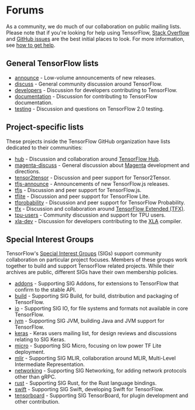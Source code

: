 # Forums

As a community, we do much of our collaboration on public mailing lists. Please
note that if you're looking for help using TensorFlow,
[Stack Overflow](https://stackoverflow.com/questions/tagged/tensorflow) and
[GitHub issues](https://github.com/tensorflow/tensorflow/issues) are the best
initial places to look. For more information, see
[how to get help](/community/#get_help).

## General TensorFlow lists

* [announce](https://groups.google.com/a/tensorflow.org/d/forum/announce) - Low-volume announcements of new releases.
* [discuss](https://groups.google.com/a/tensorflow.org/d/forum/discuss) - General community discussion around TensorFlow.
* [developers](https://groups.google.com/a/tensorflow.org/d/forum/developers) - Discussion for developers contributing to TensorFlow.
* [documentation](https://groups.google.com/a/tensorflow.org/d/forum/docs) - Discussion for contributing to TensorFlow documentation.
* [testing](https://groups.google.com/a/tensorflow.org/d/forum/testing) - Discussion and questions on TensorFlow 2.0 testing.

## Project-specific lists

These projects inside the TensorFlow GitHub organization have lists dedicated to their communities:

*   [hub](https://groups.google.com/a/tensorflow.org/d/forum/hub) - Discussion
    and collaboration around
    [TensorFlow Hub](https://github.com/tensorflow/hub).
*   [magenta-discuss](https://groups.google.com/a/tensorflow.org/d/forum/magenta-discuss) -
    General discussion about [Magenta](https://magenta.tensorflow.org/)
    development and directions.
*   [tensor2tensor](https://groups.google.com/d/forum/tensor2tensor) -
    Discussion and peer support for Tensor2Tensor.
*   [tfjs-announce](https://groups.google.com/a/tensorflow.org/d/forum/tfjs-announce) -
    Announcements of new TensorFlow.js releases.
*   [tfjs](https://groups.google.com/a/tensorflow.org/d/forum/tfjs) - Discussion
    and peer support for TensorFlow.js.
*   [tflite](https://groups.google.com/a/tensorflow.org/d/forum/tflite) -
    Discussion and peer support for TensorFlow Lite.
*   [tfprobability](https://groups.google.com/a/tensorflow.org/d/forum/tfprobability) -
    Discussion and peer support for TensorFlow Probability.
*   [tfx](https://groups.google.com/a/tensorflow.org/forum/#!forum/tfx) -
    Discussion and collaboration around [TensorFlow Extended (TFX)](https://www.tensorflow.org/tfx/).
*   [tpu-users](https://groups.google.com/a/tensorflow.org/d/forum/tpu-users) -
    Community discussion and support for TPU users.
*   [xla-dev](https://groups.google.com/forum/#!forum/xla-dev) - Discussion for
    developers contributing to the [XLA](https://www.tensorflow.org/xla)
    compiler.

## Special Interest Groups

TensorFlow's
[Special Interest Groups](https://github.com/tensorflow/community/tree/master/sigs) (SIGs)
support community collaboration on particular project focuses. Members of these
groups work together to build and support TensorFlow related projects. While their
archives are public, different SIGs have their own membership policies.

* [addons](https://groups.google.com/a/tensorflow.org/d/forum/addons) -
  Supporting SIG Addons, for extensions to TensorFlow that confirm to the stable
  API.
* [build](https://groups.google.com/a/tensorflow.org/d/forum/build) - Supporting
  SIG Build, for build, distribution and packaging of TensorFlow.
* [io](https://groups.google.com/a/tensorflow.org/d/forum/io) - Supporting SIG
  IO, for file systems and formats not available in core TensorFlow.
* [jvm](https://groups.google.com/a/tensorflow.org/d/forum/jvm) -
  Supporting SIG JVM, building Java and JVM support for TensorFlow.
* [keras](https://groups.google.com/forum/#!forum/keras-users) - Keras users
  mailing list, for design reviews and discussions relating to SIG Keras.
* [micro](https://groups.google.com/a/tensorflow.org/d/forum/micro) -
  Supporting SIG Micro, focusing on low power TF Lite deployment.
* [mlir](https://groups.google.com/a/tensorflow.org/d/forum/mlir) - Supporting
  SIG MLIR, collaboration around MLIR, Multi-Level Intermediate Representation.
* [networking](https://groups.google.com/a/tensorflow.org/d/forum/networking) -
  Supporting SIG Networking, for adding network protocols other than gRPC.
* [rust](https://groups.google.com/a/tensorflow.org/d/forum/rust) -
  Supporting SIG Rust, for the Rust language bindings.
* [swift](https://groups.google.com/a/tensorflow.org/d/forum/swift) - Supporting
  SIG Swift, developing Swift for TensorFlow.
* [tensorboard](https://groups.google.com/a/tensorflow.org/d/forum/sig-tensorboard) -
  Supporting SIG TensorBoard, for plugin development and other contribution.

